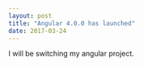 ```yaml
---
layout: post
title: "Angular 4.0.0 has launched"
date: 2017-03-24
---
```


I will be switching my angular project.